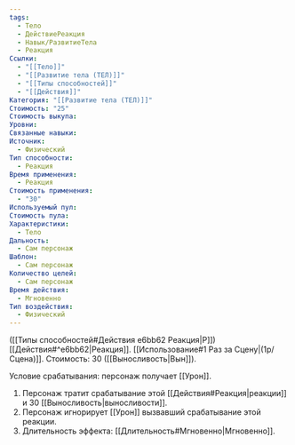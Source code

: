 ```yaml
---
tags:
  - Тело
  - ДействиеРеакция
  - Навык/РазвитиеТела
  - Реакция
Ссылки:
  - "[[Тело]]"
  - "[[Развитие тела (ТЕЛ)]]"
  - "[[Типы способностей]]"
  - "[[Действия]]"
Категория: "[[Развитие тела (ТЕЛ)]]"
Стоимость: "25"
Стоимость выкупа: 
Уровни: 
Связанные навыки: 
Источник:
  - Физический
Тип способности:
  - Реакция
Время применения:
  - Реакция
Стоимость применения:
  - "30"
Используемый пул: 
Стоимость пула: 
Характеристики:
  - Тело
Дальность:
  - Сам персонаж
Шаблон:
  - Сам персонаж
Количество целей:
  - Сам персонаж
Время действия:
  - Мгновенно
Тип воздействия:
  - Физический
---
```

([[Типы способностей#Действия e6bb62 Реакция|Р]]) [[Действия#^e6bb62|Реакция]]. [[Использование#1 Раз за Сцену|(1р/Сцена)]]. Стоимость: 30 ([[Выносливость|Вын]]). 

Условие срабатывания: персонаж получает [[Урон]].

1. Персонаж тратит срабатывание этой [[Действия#Реакция|реакции]] и 30 [[Выносливость|выносливости]]. 
2. Персонаж игнорирует [[Урон]] вызвавший срабатывание этой реакции.
3. Длительность эффекта: [[Длительность#Мгновенно|Мгновенно]].